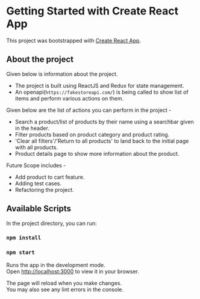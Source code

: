 # Getting Started with Create React App

This project was bootstrapped with [Create React App](https://github.com/facebook/create-react-app).

## About the project ##
Given below is information about the project.

* The project is built using ReactJS and Redux for state management.
* An openapi(`https://fakestoreapi.com/`) is being called to show list of items and perform various actions on them.


Given below are the list of actions you can perform in the project -
* Search a product/list of products by their name using a searchbar given in the header.
* Filter products based on product category and product rating.
* 'Clear all filters'/'Return to all products' to land back to the initial page with all products.
* Product details page to show more information about the product.

Future Scope includes -
* Add product to cart feature.
* Adding test cases.
* Refactoring the project.

## Available Scripts

In the project directory, you can run:
### `npm install`
### `npm start`

Runs the app in the development mode.\
Open [http://localhost:3000](http://localhost:3000) to view it in your browser.

The page will reload when you make changes.\
You may also see any lint errors in the console.


